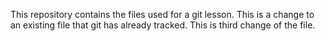 This repository contains the files used for a git lesson.
This is a change to an existing file that git has already tracked.
This is third change of the file.

